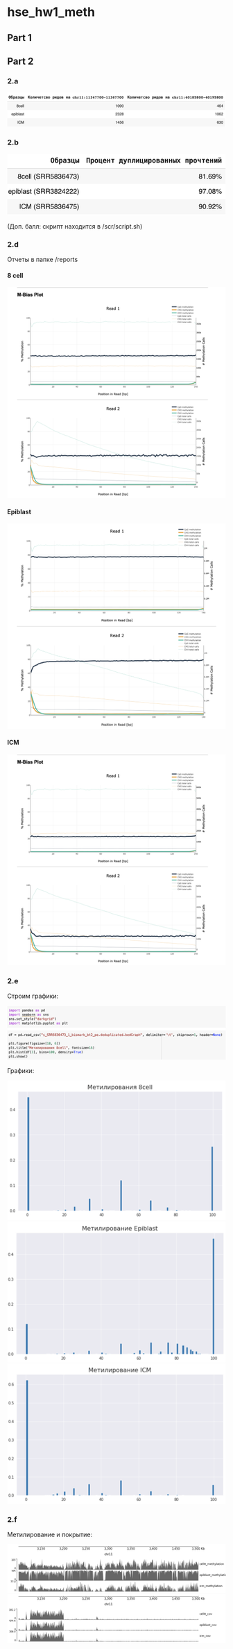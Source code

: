 # hse_hw1_meth
## Part 1

## Part 2
### 2.a

![alt](./screenshots/task2a.png)

### 2.b

![alt](./screenshots/task2b.png)

(Доп. балл: скрипт находится в /scr/script.sh)

### 2.d

Отчеты в папке /reports

#### 8 cell
![alt](./screenshots/m-bias-8cell.png)
#### Epiblast
![alt](./screenshots/m-bias-epi.png)
#### ICM
![alt](./screenshots/m-bias-ICM.png)

### 2.e

Строим графики:

![alt](./screenshots/example.png)

Графики:

![alt](./screenshots/graph8cell.png)
![alt](./screenshots/graphepi.png)
![alt](./screenshots/graphicm.png)

### 2.f

Метилирование и покрытие:

![alt](./screenshots/image_myth.png)
![alt](./screenshots/image_cov.png)
